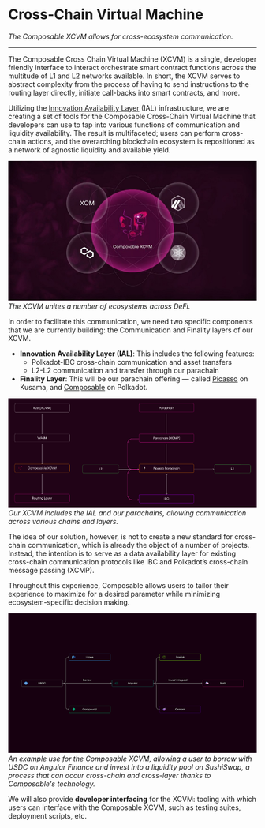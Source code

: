 # Cross-Chain Virtual Machine
*The Composable XCVM allows for cross-ecosystem communication.*

--- 

The Composable Cross Chain Virtual Machine (XCVM) is a single, developer friendly interface to interact orchestrate smart contract functions across the multitude of L1 and L2 networks available. In short, the XCVM serves to abstract complexity from the process of having to send instructions to the routing layer directly, initiate call-backs into smart contracts, and more.

Utilizing the [Innovation Availability Layer](./cross-chain-virtual-machine/innovation-availability-layer.html) (IAL) infrastructure, we are creating a set of tools for the Composable Cross-Chain Virtual Machine that developers can use to tap into various functions of communication and liquidity availability. The result is multifaceted; users can perform cross-chain actions, and the overarching blockchain ecosystem is repositioned as a network of agnostic liquidity and available yield.

![XCVM unites ecosystems](./xcvm-unites-ecosystems.jpg)
*The XCVM unites a number of ecosystems across DeFi.*

In order to facilitate this communication, we need two specific components that we are currently building: the Communication and Finality layers of our XCVM.

- **Innovation Availability Layer (IAL)**: This includes the following features:
    - Polkadot-IBC cross-chain communication and asset transfers
    - L2-L2 communication and transfer through our parachain
- **Finality Layer**: This will be our parachain offering — called [Picasso](./the-picasso-parachain.html) on Kusama, and [Composable](./the-composable-parachain.html) on Polkadot.


![Our XCVM includes the IAL and our parachains, allowing communication across various chains and layers.](./xcvm-ial-parachains.png)
*Our XCVM includes the IAL and our parachains, allowing communication across various chains and layers.*

The idea of our solution, however, is not to create a new standard for cross-chain communication, which is already the object of a number of projects. Instead, the intention is to serve as a data availability layer for existing cross-chain communication protocols like IBC and Polkadot’s cross-chain message passing (XCMP).

Throughout this experience, Composable allows users to tailor their experience to maximize for a desired parameter while minimizing ecosystem-specific decision making.

![XCVM example use case](./xcvm-example-use-case.png)
*An example use for the Composable XCVM, allowing a user to borrow with USDC on Angular Finance and invest into a liquidity pool on SushiSwap, a process that can occur cross-chain and cross-layer thanks to Composable's technology.*

We will also provide **developer interfacing** for the XCVM: tooling with which users can interface with the Composable XCVM, such as testing suites, deployment scripts, etc.